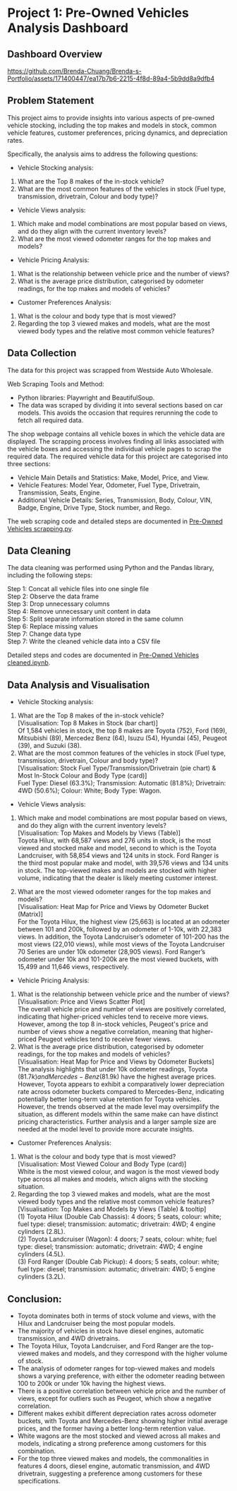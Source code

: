 # Project 1: Pre-Owned Vehicles Analysis Dashboard

## Dashboard Overview
https://github.com/Brenda-Chuang/Brenda-s-Portfolio/assets/171400447/ea17b7b6-2215-4f8d-89a4-5b9dd8a9dfb4

## Problem Statement

This project aims to provide insights into various aspects of pre-owned vehicle stocking, including the top makes and models in stock, common vehicle features, customer preferences, pricing dynamics, and depreciation rates. <br/>

Specifically, the analysis aims to address the following questions:<br/>

- Vehicle Stocking analysis:
1. What are the Top 8 makes of the in-stock vehicle?
2. What are the most common features of the vehicles in stock (Fuel type, transmission, drivetrain, Colour and body type)?
- Vehicle Views analysis:
1. Which make and model combinations are most popular based on views, and do they align with the current inventory levels?
2. What are the most viewed odometer ranges for the top makes and models?
-  Vehicle Pricing Analysis:
1. What is the relationship between vehicle price and the number of views?
2. What is the average price distribution, categorised by odometer readings, for the top makes and models of vehicles?
- Customer Preferences Analysis:
1. What is the colour and body type that is most viewed?
2. Regarding the top 3 viewed makes and models, what are the most viewed body types and the relative most common vehicle features?

## Data Collection 

The data for this project was scrapped from Westside Auto Wholesale.<br/>

Web Scraping Tools and Method:
- Python libraries: Playwright and BeautifulSoup. <br/>
- The data was scraped by dividing it into several sections based on car models.
  This avoids the occasion that requires rerunning the code to fetch all required data.

The shop webpage contains all vehicle boxes in which the vehicle data are displayed. The scrapping process involves finding all links associated with the vehicle boxes and accessing the individual vehicle pages to scrap the required data. The required vehicle data for this project are categorised into three sections: 
- Vehicle Main Details and Statistics: Make, Model, Price, and View.
- Vehicle Features: Model Year, Odometer, Fuel Type, Drivetrain, Transmission, Seats, Engine.
- Additional Vehicle Details: Series, Transmission, Body, Colour, VIN, Badge, Engine, Drive Type, Stock number, and Rego.<br />

The web scraping code and detailed steps are documented in [Pre-Owned Vehicles scrapping.py](https://github.com/Brenda-Chuang/Brenda-s-Portfolio/blob/main/Pre-Owned%20Vehicles%20Project/Vehicle%20scrapping%20code/Pre-Owned%20Vehicles%20scrapping.py).<br/>

## Data Cleaning

The data cleaning was performed using Python and the Pandas library, including the following steps:<br/>

Step 1: Concat all vehicle files into one single file <br/>
Step 2: Observe the data frame <br/>
Step 3: Drop unnecessary columns <br/>
Step 4: Remove unnecessary unit content in data <br/>
Step 5: Split separate information stored in the same column <br/>
Step 6: Replace missing values <br/>
Step 7: Change data type <br/>
Step 7: Write the cleaned vehicle data into a CSV file <br/>

Detailed steps and codes are documented in [Pre-Owned Vehicles cleaned.ipynb](https://github.com/Brenda-Chuang/Brenda-s-Portfolio/blob/main/Pre-Owned%20Vehicles%20Project/Vehicle%20scrapping%20code/Pre-Owned%20Vehicles_cleaned.ipynb).<br/>

## Data Analysis and Visualisation

- Vehicle Stocking analysis:
1. What are the Top 8 makes of the in-stock vehicle?<br/>
[Visualisation: Top 8 Makes in Stock (bar chart)]<br/>
Of 1,584 vehicles in stock, the top 8 makes are Toyota (752), Ford (169), Mitsubishi (89), Mercedez Benz (64), Isuzu (54), Hyundai (45), Peugeot (39), and Suzuki (38).
2. What are the most common features of the vehicles in stock (Fuel type, transmission, drivetrain, Colour and body type)?<br/>
[Visualisation: Stock Fuel Type/Transmission/Drivetrain (pie chart) & Most In-Stock Colour and Body Type (card)]<br/>
Fuel Type: Diesel (63.3%); Transmission: Automatic (81.8%); Drivetrain: 4WD (50.6%); Colour: White; Body Type: Wagon.

- Vehicle Views analysis:
1. Which make and model combinations are most popular based on views, and do they align with the current inventory levels?<br/>
[Visualisation: Top Makes and Models by Views (Table)]<br/>
Toyota Hilux, with 68,587 views and 276 units in stock, is the most viewed and stocked make and model, second to which is the Toyota Landcruiser, with 58,854 views and 124 units in stock. Ford Ranger is the third most popular make and model, with 39,576 views and 134 units in stock.
The top-viewed makes and models are stocked with higher volume, indicating that the dealer is likely meeting customer interest.<br/>

2. What are the most viewed odometer ranges for the top makes and models?<br/>
[Visualisation: Heat Map for Price and Views by Odometer Bucket (Matrix)]<br/>
For the Toyota Hilux, the highest view (25,663) is located at an odometer between 101 and 200k, followed by an odometer of 1-10k, with 22,383 views. In addition, the Toyota Landcruiser’s odometer of 101-200 has the most views (22,010 views), while most views of the Toyota Landcruiser 70 Series are under 10k odometer (28,905 views). Ford Ranger’s odometer under 10k and 101-200k are the most viewed buckets, with 15,499 and 11,646 views, respectively.<br/>

- Vehicle Pricing Analysis:
1.	What is the relationship between vehicle price and the number of views?<br/>
[Visualisation: Price and Views Scatter Plot]<br/>
The overall vehicle price and number of views are positively correlated, indicating that higher-priced vehicles tend to receive more views. However, among the top 8 in-stock vehicles, Peugeot's price and number of views show a negative correlation, meaning that higher-priced Peugeot vehicles tend to receive fewer views.
2.	What is the average price distribution, categorised by odometer readings, for the top makes and models of vehicles?<br/>
[Visualisation: Heat Map for Price and Views by Odometer Buckets] <br/>
The analysis highlights that under 10k odometer readings, Toyota ($81.7k) and Mercedes-Benz ($81.9k) have the highest average prices. However, Toyota appears to exhibit a comparatively lower depreciation rate across odometer buckets compared to Mercedes-Benz, indicating potentially better long-term value retention for Toyota vehicles. However, the trends observed at the made level may oversimplify the situation, as different models within the same make can have distinct pricing characteristics. Further analysis and a larger sample size are needed at the model level to provide more accurate insights.

- Customer Preferences Analysis: 
1.	What is the colour and body type that is most viewed?<br/>
[Visualisation: Most Viewed Colour and Body Type (card)] <br/>
White is the most viewed colour, and wagon is the most viewed body type across all makes and models, which aligns with the stocking situation.<br/>
2.	Regarding the top 3 viewed makes and models, what are the most viewed body types and the relative most common vehicle features? <br/>
[Visualisation: Top Makes and Models by Views (Table) & tooltip] <br/>
(1)	Toyota Hilux (Double Cab Chassis): 4 doors; 5 seats, colour: white; fuel type: diesel; transmission: automatic; drivetrain: 4WD; 4 engine cylinders (2.8L). <br/>
(2)	Toyota Landcruiser (Wagon): 4 doors; 7 seats, colour: white; fuel type: diesel; transmission: automatic; drivetrain: 4WD; 4 engine cylinders (4.5L). <br/>
(3)	Ford Ranger (Double Cab Pickup): 4 doors; 5 seats, colour: white; fuel type: diesel; transmission: automatic; drivetrain: 4WD; 5 engine cylinders (3.2L). <br/>

## Conclusion:
-	Toyota dominates both in terms of stock volume and views, with the Hilux and Landcruiser being the most popular models.
-	The majority of vehicles in stock have diesel engines, automatic transmission, and 4WD drivetrains.
-	The Toyota Hilux, Toyota Landcruiser, and Ford Ranger are the top-viewed makes and models, and they correspond with the higher volume of stock.
-	The analysis of odometer ranges for top-viewed makes and models shows a varying preference, with either the odometer reading between 100 to 200k or under 10k having the highest views.
-	There is a positive correlation between vehicle price and the number of views, except for outliers such as Peugeot, which show a negative correlation.
-	Different makes exhibit different depreciation rates across odometer buckets, with Toyota and Mercedes-Benz showing higher initial average prices, and the former having a better long-term retention value.
-	White wagons are the most stocked and viewed across all makes and models, indicating a strong preference among customers for this combination.
-	For the top three viewed makes and models, the commonalities in features 4 doors, diesel engine, automatic transmission, and 4WD drivetrain, suggesting a preference among customers for these specifications.
